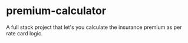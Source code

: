 # premium-calculator
A full stack project that let's you calculate the insurance premium as per rate card logic.

